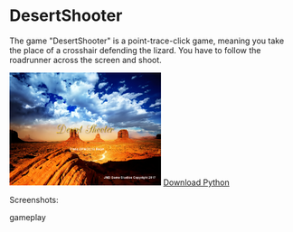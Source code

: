 # DesertShooter
<p> The game "DesertShooter" is a point-trace-click game, meaning you take the place of a crosshair defending the lizard. You have to follow the roadrunner across the screen and shoot.</p>

<img src="https://github.com/jplaceres0868/DesertShooter/blob/master/startscreen.PNG" height="200px">
<a href="https://www.python.org/downloads/">Download Python</a>

Screenshots:

gameplay

<img scr="https://github.com/jplaceres0868/DesertShooter/blob/master/gameplay." height="200px">
